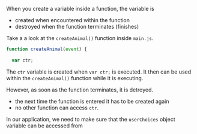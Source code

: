 When you create a variable inside a function, the variable is

- created when encountered within the function
- destroyed when the function terminates (finishes)

Take a a look at the `createAnimal()` function inside `main.js`. 

```javascript
function createAnimal(event) {
  
  var ctr;
```

The `ctr` variable is created when `var ctr;` is executed. It then can be used within the `createAnimal()` function while it is executing. 

However, as soon as the function terminates, it is detroyed. 

- the next time the function is entered it has to be created again
- no other function can access `ctr`.

In our application, we need to make sure that the `userChoices` object variable can be accessed from 